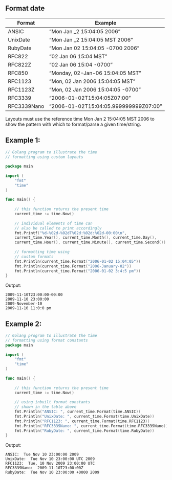 ## Format date

|Format|	Example|
|------|---------|
|ANSIC	|“Mon Jan _2 15:04:05 2006”|
|UnixDate|	“Mon Jan _2 15:04:05 MST 2006”|
|RubyDate|	“Mon Jan 02 15:04:05 -0700 2006”|
|RFC822	|“02 Jan 06 15:04 MST”|
|RFC822Z|	“02 Jan 06 15:04 -0700”|
|RFC850	|“Monday, 02-Jan-06 15:04:05 MST”|
|RFC1123	|“Mon, 02 Jan 2006 15:04:05 MST”|
|RFC1123Z	|“Mon, 02 Jan 2006 15:04:05 -0700”|
|RFC3339	|“2006-01-02T15:04:05Z07:00”|
|RFC3339Nano	|“2006-01-02T15:04:05.999999999Z07:00”|

Layouts must use the reference time Mon Jan 2 15:04:05 MST 2006 to show the pattern with which to format/parse a given time/string.

## Example 1:

```go
// Golang program to illustrate the time
// formatting using custom layouts
  
package main
  
import (
    "fmt"
    "time"
)
  
func main() {
  
    // this function returns the present time
    current_time := time.Now()
  
    // individual elements of time can
    // also be called to print accordingly
    fmt.Printf("%d-%02d-%02dT%02d:%02d:%02d-00:00\n",
    current_time.Year(), current_time.Month(), current_time.Day(),
    current_time.Hour(), current_time.Minute(), current_time.Second())
  
    // formatting time using
    // custom formats
    fmt.Println(current_time.Format("2006-01-02 15:04:05"))
    fmt.Println(current_time.Format("2006-January-02"))
    fmt.Println(current_time.Format("2006-01-02 3:4:5 pm"))
}
```

Output:
```
2009-11-10T23:00:00-00:00
2009-11-10 23:00:00
2009-November-10
2009-11-10 11:0:0 pm
```

## Example 2:

```go
// Golang program to illustrate the time
// formatting using format constants
package main
  
import (
    "fmt"
    "time"
)
  
func main() {
  
    // this function returns the present time
    current_time := time.Now()
  
    // using inbuilt format constants
    // shown in the table above
    fmt.Println("ANSIC: ", current_time.Format(time.ANSIC))
    fmt.Println("UnixDate: ", current_time.Format(time.UnixDate))
    fmt.Println("RFC1123: ", current_time.Format(time.RFC1123))
    fmt.Println("RFC3339Nano: ", current_time.Format(time.RFC3339Nano))
    fmt.Println("RubyDate: ", current_time.Format(time.RubyDate))
}
```

Output:
```
ANSIC:  Tue Nov 10 23:00:00 2009
UnixDate:  Tue Nov 10 23:00:00 UTC 2009
RFC1123:  Tue, 10 Nov 2009 23:00:00 UTC
RFC3339Nano:  2009-11-10T23:00:00Z
RubyDate:  Tue Nov 10 23:00:00 +0000 2009
```
